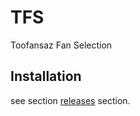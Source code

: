 # TFS
Toofansaz Fan Selection

## Installation
see section [releases](https://github.com/J-Saeedi/TFS/releases) section.
